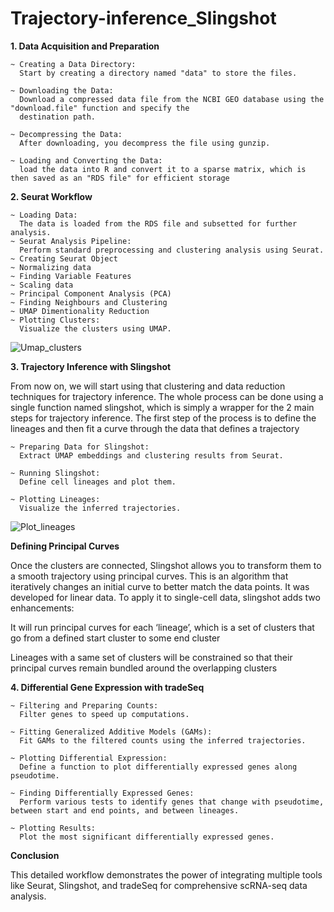 # Trajectory-inference_Slingshot

**1. Data Acquisition and Preparation**
   
    ~ Creating a Data Directory:
      Start by creating a directory named "data" to store the files.
      
    ~ Downloading the Data:
      Download a compressed data file from the NCBI GEO database using the "download.file" function and specify the 
      destination path.
      
    ~ Decompressing the Data:
      After downloading, you decompress the file using gunzip.
      
    ~ Loading and Converting the Data:
      load the data into R and convert it to a sparse matrix, which is then saved as an "RDS file" for efficient storage

**2. Seurat Workflow**
   
    ~ Loading Data:
      The data is loaded from the RDS file and subsetted for further analysis.
    ~ Seurat Analysis Pipeline:
      Perform standard preprocessing and clustering analysis using Seurat.
    ~ Creating Seurat Object
    ~ Normalizing data
    ~ Finding Variable Features
    ~ Scaling data
    ~ Principal Component Analysis (PCA)
    ~ Finding Neighbours and Clustering
    ~ UMAP Dimentionality Reduction
    ~ Plotting Clusters:
      Visualize the clusters using UMAP.

  ![Umap_clusters](https://github.com/Divya090597/Trajectory-inference_Slingshot/assets/156469276/aa594455-2359-484f-ad75-c76681d23c3e)

**3. Trajectory Inference with Slingshot**

From now on, we will start using that clustering and data reduction techniques for trajectory inference. The whole process can be done using a single function named slingshot, which is simply a wrapper for the 2 main steps for trajectory inference. The first step of the process is to define the lineages and then fit a curve through the data that defines a trajectory

    ~ Preparing Data for Slingshot:
      Extract UMAP embeddings and clustering results from Seurat.
   
    ~ Running Slingshot:
      Define cell lineages and plot them.
   
    ~ Plotting Lineages:
      Visualize the inferred trajectories.

![Plot_lineages](https://github.com/Divya090597/Trajectory-inference_Slingshot/assets/156469276/eddb09b3-88a1-46c0-b8cc-48147d94c3e8)

**Defining Principal Curves**

Once the clusters are connected, Slingshot allows you to transform them to a smooth trajectory using principal curves. This is an algorithm that iteratively changes an initial curve to better match the data points. It was developed for linear data. To apply it to single-cell data, slingshot adds two enhancements:

It will run principal curves for each ‘lineage’, which is a set of clusters that go from a defined start cluster to some end cluster

Lineages with a same set of clusters will be constrained so that their principal curves remain bundled around the overlapping clusters


**4. Differential Gene Expression with tradeSeq**

    ~ Filtering and Preparing Counts:
      Filter genes to speed up computations.
  
    ~ Fitting Generalized Additive Models (GAMs):
      Fit GAMs to the filtered counts using the inferred trajectories.
  
    ~ Plotting Differential Expression:
      Define a function to plot differentially expressed genes along pseudotime.
  
    ~ Finding Differentially Expressed Genes:
      Perform various tests to identify genes that change with pseudotime, between start and end points, and between lineages.
  
    ~ Plotting Results:
      Plot the most significant differentially expressed genes.

**Conclusion**

This detailed workflow demonstrates the power of integrating multiple tools like Seurat, Slingshot, and tradeSeq for comprehensive scRNA-seq data analysis.








